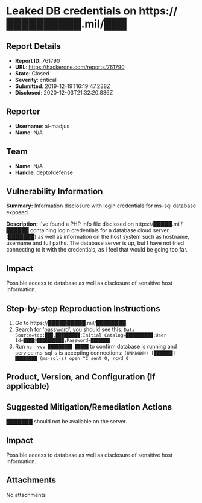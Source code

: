 # Leaked DB credentials on https://██████████.mil/███

## Report Details
- **Report ID**: 761790
- **URL**: https://hackerone.com/reports/761790
- **State**: Closed
- **Severity**: critical
- **Submitted**: 2019-12-19T16:19:47.238Z
- **Disclosed**: 2020-12-03T21:32:20.836Z

## Reporter
- **Username**: al-madjus
- **Name**: N/A

## Team
- **Name**: N/A
- **Handle**: deptofdefense

## Vulnerability Information
**Summary:**
Information disclosure with login credentials for ms-sql database exposed. 

**Description:**
I've found a PHP info file disclosed on https://█████.mil/██████ containing login credentials for a database cloud server (███████) as well as information on the host system such as hostname, username and full paths. The database server is up, but I have not tried connecting to it with the credentials, as I feel that would be going too far. 

## Impact
Possible access to database as well as disclosure of sensitive host information. 

## Step-by-step Reproduction Instructions

1. Go to https://██████████.mil/████████
2. Search for 'password', you should see this: 
    `Data Source=tcp:███,█████████;Initial Catalog=██████████;User  Id=████@██████████;Password=███████ `
3. Run `nc -vvv █████████ █████` to confirm database is running and service ms-sql-s is accepting connections: 
`(UNKNOWN) [███████] ████████ (ms-sql-s) open
^C sent 0, rcvd 0
`

## Product, Version, and Configuration (If applicable)

## Suggested Mitigation/Remediation Actions
███████ should not be available on the server.

## Impact

Possible access to database as well as disclosure of sensitive host information.

## Attachments
No attachments
